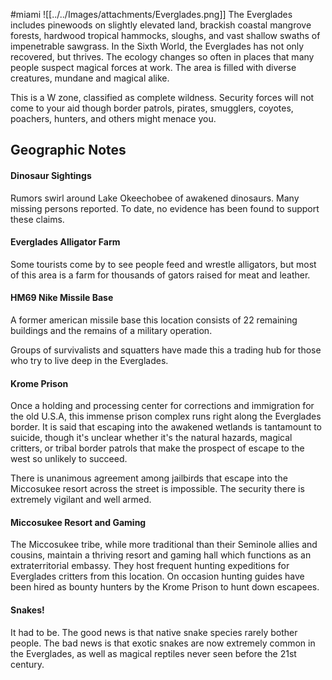 #miami
![[../../Images/attachments/Everglades.png]]
The Everglades includes pinewoods on slightly elevated land, brackish coastal mangrove forests, hardwood tropical hammocks, sloughs, and vast shallow swaths of impenetrable sawgrass. In the Sixth World, the Everglades has not only recovered, but thrives. The ecology changes so often in places that many people suspect magical forces at work. The area is filled with diverse creatures, mundane and magical alike.  
  
This is a W zone, classified as complete wildness. Security forces will not come to your aid though border patrols, pirates, smugglers, coyotes, poachers, hunters, and others might menace you.

## Geographic Notes

#### Dinosaur Sightings

Rumors swirl around Lake Okeechobee of awakened dinosaurs. Many missing persons reported. To date, no evidence has been found to support these claims.

#### Everglades Alligator Farm

Some tourists come by to see people feed and wrestle alligators, but most of this area is a farm for thousands of gators raised for meat and leather.

#### HM69 Nike Missile Base

A former american missile base this location consists of 22 remaining buildings and the remains of a military operation.   
  
Groups of survivalists and squatters have made this a trading hub for those who try to live deep in the Everglades.

#### Krome Prison

Once a holding and processing center for corrections and immigration for the old U.S.A, this immense prison complex runs right along the Everglades border. It is said that escaping into the awakened wetlands is tantamount to suicide, though it's unclear whether it's the natural hazards, magical critters, or tribal border patrols that make the prospect of escape to the west so unlikely to succeed.  
  
There is unanimous agreement among jailbirds that escape into the Miccosukee resort across the street is impossible. The security there is extremely vigilant and well armed.

#### Miccosukee Resort and Gaming

The Miccosukee tribe, while more traditional than their Seminole allies and cousins, maintain a thriving resort and gaming hall which functions as an extraterritorial embassy. They host frequent hunting expeditions for Everglades critters from this location. On occasion hunting guides have been hired as bounty hunters by the Krome Prison to hunt down escapees.

#### Snakes!

It had to be. The good news is that native snake species rarely bother people. The bad news is that exotic snakes are now extremely common in the Everglades, as well as magical reptiles never seen before the 21st century.
